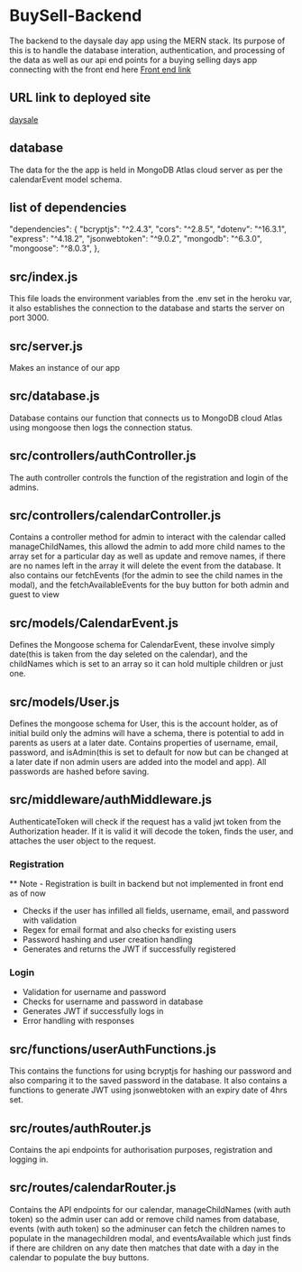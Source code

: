 # BuySell-Backend

The backend to the daysale day app using the MERN stack.
Its purpose of this is to handle the database interation, authentication, and processing of the data as well as our api end points for a buying selling days app connecting with the front end here [Front end link](https://github.com/KirkWest/day-sale)

## URL link to deployed site

[daysale](https://acelp-daysale-8a5708430aac.herokuapp.com/)

## database

The data for the the app is held in MongoDB Atlas cloud server as per the calendarEvent model schema.

## list of dependencies

  "dependencies": {
    "bcryptjs": "^2.4.3",
    "cors": "^2.8.5",
    "dotenv": "^16.3.1",
    "express": "^4.18.2",
    "jsonwebtoken": "^9.0.2",
    "mongodb": "^6.3.0",
    "mongoose": "^8.0.3",
  },

## src/index.js

This file loads the environment variables from the .env set in the heroku var, it also establishes the connection to the database and starts the server on port 3000.

## src/server.js

Makes an instance of our app

## src/database.js

Database contains our function that connects us to MongoDB cloud Atlas using mongoose then logs the connection status.

## src/controllers/authController.js

The auth controller controls the function of the registration and login of the admins.

## src/controllers/calendarController.js

Contains a controller method for admin to interact with the calendar called manageChildNames, this allowd the admin to add more child names to the array set for a particular day as well as update and remove names, if there are no names left in the array it will delete the event from the database.
It also contains our fetchEvents (for the admin to see the child names in the modal), and the fetchAvailableEvents for the buy button for both admin and guest to view

## src/models/CalendarEvent.js

Defines the Mongoose schema for CalendarEvent, these involve simply date(this is taken from the day seleted on the calendar), and the childNames which is set to an array so it can hold multiple children or just one.

## src/models/User.js

Defines the mongoose schema for User, this is the account holder, as of initial build only the admins will have a schema, there is potential to add in parents as users at a later date. Contains properties of username, email, password, and isAdmin(this is set to default for now but can be changed at a later date if non admin users are added into the model and app). All passwords are hashed before saving.

## src/middleware/authMiddleware.js

AuthenticateToken will check if the request has a valid jwt token from the Authorization header. If it is valid it will decode the token, finds the user, and attaches the user object to the request.

### Registration

** Note - Registration is built in backend but not implemented in front end as of now

- Checks if the user has infilled all fields, username, email, and password with validation
- Regex for email format and also checks for existing users
- Password hashing and user creation handling
- Generates and returns the JWT if successfully registered

### Login

- Validation for username and password
- Checks for username and password in database
- Generates JWT if successfully logs in
- Error handling with responses

## src/functions/userAuthFunctions.js

This contains the functions for using bcryptjs for hashing our password and also comparing it to the saved password in the database.
It also contains a functions to generate JWT using jsonwebtoken with an expiry date of 4hrs set.

## src/routes/authRouter.js

Contains the api endpoints for authorisation purposes, registration and logging in.

## src/routes/calendarRouter.js

Contains the API endpoints for our calendar, manageChildNames (with auth token) so the admin user can add or remove child names from database, events (with auth token) so the adminuser can fetch the children names to populate in the managechildren modal, and eventsAvailable which just finds if there are children on any date then matches that date with a day in the calendar to populate the buy buttons.